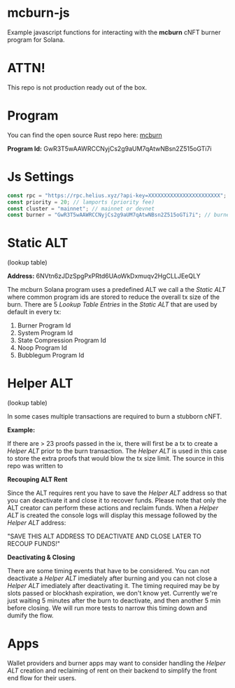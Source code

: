 # mcburn-js

Example javascript functions for interacting with the **mcburn** cNFT burner program for Solana.

# ATTN!

This repo is not production ready out of the box.

# Program

You can find the open source Rust repo here: [mcburn](https://github.com/honeygrahams2/mcburn)

**Program Id:** GwR3T5wAAWRCCNyjCs2g9aUM7qAtwNBsn2Z515oGTi7i

# Js Settings

```javascript
const rpc = "https://rpc.helius.xyz/?api-key=XXXXXXXXXXXXXXXXXXXXXXX"; //helius
const priority = 20; // lamports (priority fee)
const cluster = "mainnet"; // mainnet or devnet
const burner = "GwR3T5wAAWRCCNyjCs2g9aUM7qAtwNBsn2Z515oGTi7i"; // burner program
```

# Static ALT
(lookup table)

**Address:** 6NVtn6zJDzSpgPxPRtd6UAoWkDxmuqv2HgCLLJEeQLY

The mcburn Solana program uses a predefined ALT we call a the *Static ALT* where common program ids are stored to reduce the overall tx size of the burn. 
There are 5 *Lookup Table Entries* in the *Static ALT* that are used by default in every tx:

1. Burner Program Id
2. System Program Id
3. State Compression Program Id
4. Noop Program Id
5. Bubblegum Program Id

# Helper ALT
(lookup table)

In some cases multiple transactions are required to burn a stubborn cNFT.

**Example:**

If there are > 23 proofs passed in the ix, there will first be a tx to create a *Helper ALT* prior to the burn transaction. The *Helper ALT* is used in this case to store the extra proofs that would blow the tx size limit. The source in this repo was written to 

**Recouping ALT Rent**

Since the ALT requires rent you have to save the *Helper ALT* address so that you can deactivate it and close it to recover funds. Please note that only the ALT creator can perform these actions and reclaim funds. When a *Helper ALT* is created the console logs will display this message followed by the *Helper ALT* address: 

"SAVE THIS ALT ADDRESS TO DEACTIVATE AND CLOSE LATER TO RECOUP FUNDS!"

**Deactivating & Closing**

There are some timing events that have to be considered. You can not deactivate a *Helper ALT* imediately after burning and you can not close a *Helper ALT* imediately after deactivating it. The timing required may be by slots passed or blockhash expiration, we don't know yet. Currently we're just waiting 5 minutes after the burn to deactivate, and then another 5 min before closing. We will run more tests to narrow this timing down and dumify the flow.

# Apps

Wallet providers and burner apps may want to consider handling the *Helper ALT* creation and reclaiming of rent on their backend to simplify the front end flow for their users.
